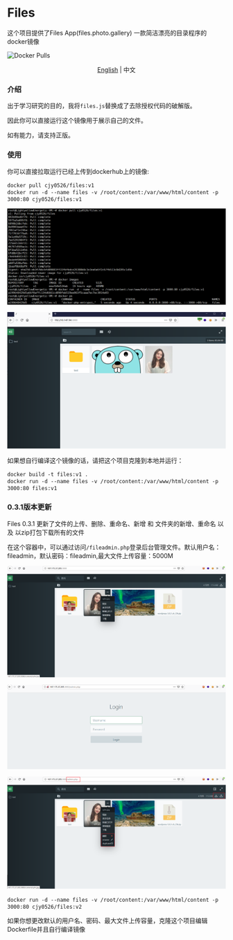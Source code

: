 # Files

这个项目提供了Files App(files.photo.gallery) 一款简洁漂亮的目录程序的docker镜像

![Docker Pulls](https://img.shields.io/docker/pulls/cjy0526/files)

<p align="center">
<a href="README.md">English</a> | 中文
</p>

### 介绍

出于学习研究的目的，我将`files.js`替换成了去除授权代码的破解版。

因此你可以直接运行这个镜像用于展示自己的文件。

如有能力，请支持正版。



### 使用

你可以直接拉取运行已经上传到dockerhub上的镜像:

```
docker pull cjy0526/files:v1
docker run -d --name files -v /root/content:/var/www/html/content -p 3000:80 cjy0526/files:v1
```

![DockerOperation](/img/DockerOperation.png)

![web](/img/web.png)





如果想自行编译这个镜像的话，请把这个项目克隆到本地并运行：

```
docker build -t files:v1 .
docker run -d --name files -v /root/content:/var/www/html/content -p 3000:80 files:v1
```



### 0.3.1版本更新

Files 0.3.1 更新了文件的上传、删除、重命名、新增 和 文件夹的新增、重命名 以及 以zip打包下载所有的文件

在这个容器中，可以通过访问`/fileadmin.php`登录后台管理文件。默认用户名：fileadmin，默认密码：fileadmin,最大文件上传容量：5000M

![](img/default.png)

![](img/login.png)

![](img/admin.png)



```
docker run -d --name files -v /root/content:/var/www/html/content -p 3000:80 cjy0526/files:v2
```



如果你想更改默认的用户名、密码、最大文件上传容量，克隆这个项目编辑Dockerfile并且自行编译镜像